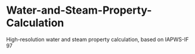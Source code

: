 # Water-and-Steam-Property-Calculation
High-resolution water and steam property calculation, based on IAPWS-IF 97

